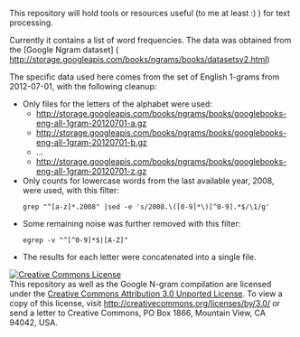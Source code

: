 This repository will hold tools or resources useful (to me at least :) ) for text processing.

Currently it contains a list of word frequencies. The data was obtained from the [Google Ngram dataset] ( http://storage.googleapis.com/books/ngrams/books/datasetsv2.html)

The specific data used here comes from the set of English 1-grams from 2012-07-01, with the following cleanup:

* Only files for the letters of the alphabet were used:
  - http://storage.googleapis.com/books/ngrams/books/googlebooks-eng-all-1gram-20120701-a.gz
  - http://storage.googleapis.com/books/ngrams/books/googlebooks-eng-all-1gram-20120701-b.gz
  - ...
  - http://storage.googleapis.com/books/ngrams/books/googlebooks-eng-all-1gram-20120701-z.gz
* Only counts for lowercase words from the last available year, 2008, were used, with this filter:
   ```
   grep "^[a-z]*.2008" |sed -e 's/2008.\([0-9]*\)[^0-9].*$/\1/g'
   ```
* Some remaining noise was further removed with this filter:
   ```
   egrep -v "^[^0-9]*$|[A-Z]"
   ```
* The results for each letter were concatenated into a single file.


<a rel="license" href="http://creativecommons.org/licenses/by/3.0/"><img alt="Creative Commons License" style="border-width:0" src="https://i.creativecommons.org/l/by/3.0/88x31.png" /></a><br />This repository as well as the Google N-gram compilation are licensed under the <a rel="license" href="http://creativecommons.org/licenses/by/3.0/">Creative Commons Attribution 3.0 Unported License</a>. To view a copy of this license, visit http://creativecommons.org/licenses/by/3.0/ or send a letter to Creative Commons, PO Box 1866, Mountain View, CA 94042, USA.

